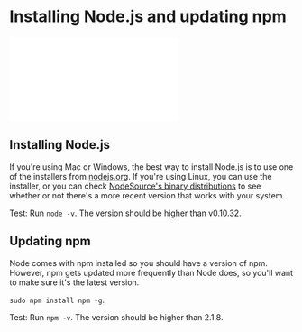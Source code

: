 <!--
title: 02 - Installing Node.js and updating npm
featured: true
-->

# Installing Node.js and updating npm

<iframe src="//www.youtube.com/embed/wREima9e6vk" frameborder="0" allowfullscreen></iframe>

## Installing Node.js

If you're using Mac or Windows, the best way to install Node.js is to use one of the installers from [nodejs.org](http://nodejs.org). If you're using Linux, you can use the installer, or you can check [NodeSource's binary distributions](https://github.com/nodesource/distributions) to see whether or not there's a more recent version that works with your system.

Test: Run `node -v`. The version should be higher than v0.10.32.

## Updating npm

Node comes with npm installed so you should have a version of npm. However, npm gets updated more frequently than Node does, so you'll want to make sure it's the latest version.

`sudo npm install npm -g`.

Test: Run `npm -v`. The version should be higher than 2.1.8.